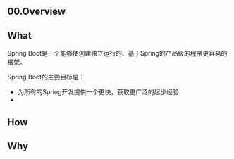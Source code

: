 ## 00.Overview

## What

Spring Boot是一个能够使创建独立运行的、基于Spring的产品级的程序更容易的框架。

Spring Boot的主要目标是：
 
 * 为所有的Spring开发提供一个更快，获取更广泛的起步经验
 *  
## How

## Why
